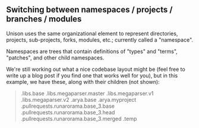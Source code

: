 ## Switching between namespaces / projects / branches / modules

Unison uses the same organizational element to represent directories, projects, sub-projects, forks, modules, etc.; currently called a "namespace".

Namespaces are trees that contain definitions of "types" and "terms", "patches", and other child namespaces.

We're still working out what a nice codebase layout might be (feel free to write up a blog post if you find one that works well for you), but in this example, we have these, along with their children (not shown):

> .libs.base
> .libs.megaparser.master
> .libs.megaparser.v1
> .libs.megaparser.v2
> .arya.base
> .arya.myproject
> .pullrequests.runarorama.base_3.base
> .pullrequests.runarorama.base_3.head
> .pullrequests.runarorama.base_3.merged
> .temp

